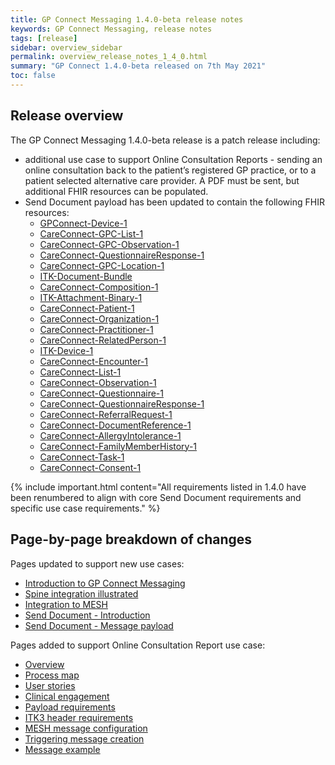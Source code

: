 ```yaml
---
title: GP Connect Messaging 1.4.0-beta release notes
keywords: GP Connect Messaging, release notes
tags: [release]
sidebar: overview_sidebar
permalink: overview_release_notes_1_4_0.html
summary: "GP Connect 1.4.0-beta released on 7th May 2021"
toc: false
---
```


## Release overview ##

The GP Connect Messaging 1.4.0-beta release is a patch release including:

- additional use case to support Online Consultation Reports - sending an online consultation back to the patient’s registered GP practice, or to a patient selected alternative care provider. A PDF must be sent, but additional FHIR resources can be populated.
- Send Document payload has been updated to contain the following FHIR resources:
  - [GPConnect-Device-1](https://fhir.nhs.uk/STU3/StructureDefinition/GPConnect-Device-1)
  - [CareConnect-GPC-List-1](https://fhir.nhs.uk/STU3/StructureDefinition/CareConnect-GPC-List-1)
  - [CareConnect-GPC-Observation-1](https://fhir.nhs.uk/STU3/StructureDefinition/CareConnect-GPC-Observation-1)
  - [CareConnect-QuestionnaireResponse-1](https://fhir.nhs.uk/STU3/StructureDefinition/CareConnect-QuestionnaireResponse-1)
  - [CareConnect-GPC-Location-1](https://fhir.nhs.uk/STU3/StructureDefinition/CareConnect-GPC-Location-1)
  - [ITK-Document-Bundle](https://fhir.nhs.uk/STU3/StructureDefinition/ITK-Document-Bundle-1)
  - [CareConnect-Composition-1](https://fhir.hl7.org.uk/STU3/StructureDefinition/CareConnect-Composition-1)
  - [ITK-Attachment-Binary-1](https://fhir.nhs.uk/STU3/StructureDefinition/ITK-Attachment-Binary-1)
  - [CareConnect-Patient-1](https://fhir.hl7.org.uk/STU3/StructureDefinition/CareConnect-Patient-1)
  - [CareConnect-Organization-1](https://fhir.hl7.org.uk/STU3/StructureDefinition/CareConnect-Organization-1)
  - [CareConnect-Practitioner-1](https://fhir.hl7.org.uk/STU3/StructureDefinition/CareConnect-Practitioner-1)
  - [CareConnect-RelatedPerson-1](https://fhir.hl7.org.uk/STU3/StructureDefinition/CareConnect-RelatedPerson-1)
  - [ITK-Device-1](https://fhir.nhs.uk/STU3/StructureDefinition/ITK-Device-1)
  - [CareConnect-Encounter-1](https://fhir.hl7.org.uk/STU3/StructureDefinition/CareConnect-Encounter-1)
  - [CareConnect-List-1](https://fhir.hl7.org.uk/STU3/StructureDefinition/CareConnect-List-1)
  - [CareConnect-Observation-1](https://fhir.hl7.org.uk/STU3/StructureDefinition/CareConnect-Observation-1)
  - [CareConnect-Questionnaire-1](https://fhir.hl7.org.uk/STU3/StructureDefinition/CareConnect-Questionnaire-1)
  - [CareConnect-QuestionnaireResponse-1](https://fhir.hl7.org.uk/STU3/StructureDefinition/CareConnect-QuestionnaireResponse-1)
  - [CareConnect-ReferralRequest-1](https://fhir.hl7.org.uk/STU3/StructureDefinition/CareConnect-ReferralRequest-1)
  - [CareConnect-DocumentReference-1](https://fhir.hl7.org.uk/STU3/StructureDefinition/CareConnect-DocumentReference-1)
  - [CareConnect-AllergyIntolerance-1](https://fhir.hl7.org.uk/STU3/StructureDefinition/CareConnect-AllergyIntolerance-1)
  - [CareConnect-FamilyMemberHistory-1](https://fhir.hl7.org.uk/STU3/StructureDefinition/CareConnect-FamilyMemberHistory-1)
  - [CareConnect-Task-1](https://fhir.hl7.org.uk/STU3/StructureDefinition/CareConnect-Task-1)  
  - [CareConnect-Consent-1](https://fhir.hl7.org.uk/STU3/StructureDefinition/CareConnect-Consent-1)

{% include important.html content="All requirements listed in 1.4.0 have been renumbered to align with core Send Document requirements and specific use case requirements." %}

 
## Page-by-page breakdown of changes ##

Pages updated to support new use cases:
- [Introduction to GP Connect Messaging](index.html)
- [Spine integration illustrated](integration_illustrated.html)
- [Integration to MESH](integration_mesh.html)
- [Send Document - Introduction](senddocument.html)
- [Send Document - Message payload](senddocument_payload.html)

Pages added to support Online Consultation Report use case:
- [Overview](senddocument_oc_overview.html)
- [Process map](sendmessage_oc_process.html)
- [User stories](senddocument_oc_userstories.html)
- [Clinical engagement](senddocument_oc_busreq_clinical.html)
- [Payload requirements](senddocument_oc_payload.html)
- [ITK3 header requirements](senddocument_oc_itk3.html)
- [MESH message configuration](senddocument_oc_mesh.html)
- [Triggering message creation](senddocument_oc_trigger.html)
- [Message example](senddocument_oc_example.html)

